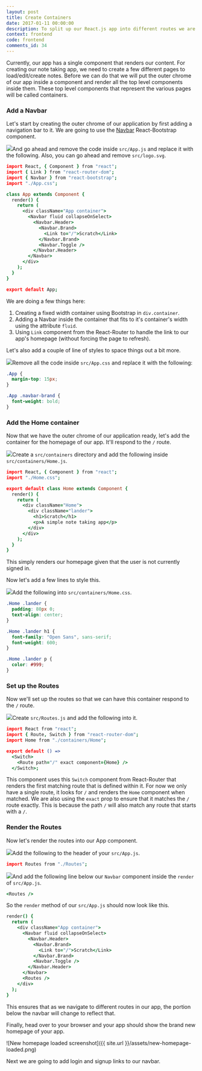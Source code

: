 ```yaml
---
layout: post
title: Create Containers
date: 2017-01-11 00:00:00
description: To split up our React.js app into different routes we are going to structure it using containers in React Router v4. We are also going to add the Navbar React-Bootstrap component to our App container.
context: frontend
code: frontend
comments_id: 34
---
```


Currently, our app has a single component that renders our content. For creating our note taking app, we need to create a few different pages to load/edit/create notes. Before we can do that we will put the outer chrome of our app inside a component and render all the top level components inside them. These top level components that represent the various pages will be called containers.

### Add a Navbar

Let's start by creating the outer chrome of our application by first adding a navigation bar to it. We are going to use the [Navbar](https://react-bootstrap.github.io/components.html#navbars) React-Bootstrap component.

<img class="code-marker" src="{{ site.url }}/assets/s.png" />And go ahead and remove the code inside `src/App.js` and replace it with the following. Also, you can go ahead and remove `src/logo.svg`.

``` coffee
import React, { Component } from "react";
import { Link } from "react-router-dom";
import { Navbar } from "react-bootstrap";
import "./App.css";

class App extends Component {
  render() {
    return (
      <div className="App container">
        <Navbar fluid collapseOnSelect>
          <Navbar.Header>
            <Navbar.Brand>
              <Link to="/">Scratch</Link>
            </Navbar.Brand>
            <Navbar.Toggle />
          </Navbar.Header>
        </Navbar>
      </div>
    );
  }
}

export default App;
```

We are doing a few things here:

1. Creating a fixed width container using Bootstrap in `div.container`.
2. Adding a Navbar inside the container that fits to it's container's width using the attribute `fluid`.
3. Using `Link` component from the React-Router to handle the link to our app's homepage (without forcing the page to refresh).

Let's also add a couple of line of styles to space things out a bit more.

<img class="code-marker" src="{{ site.url }}/assets/s.png" />Remove all the code inside `src/App.css` and replace it with the following:

``` css
.App {
  margin-top: 15px;
}

.App .navbar-brand {
  font-weight: bold;
}
```

### Add the Home container

Now that we have the outer chrome of our application ready, let's add the container for the homepage of our app.  It'll respond to the `/` route.

<img class="code-marker" src="{{ site.url }}/assets/s.png" />Create a `src/containers` directory and add the following inside `src/containers/Home.js`.

``` coffee
import React, { Component } from "react";
import "./Home.css";

export default class Home extends Component {
  render() {
    return (
      <div className="Home">
        <div className="lander">
          <h1>Scratch</h1>
          <p>A simple note taking app</p>
        </div>
      </div>
    );
  }
}
```

This simply renders our homepage given that the user is not currently signed in.

Now let's add a few lines to style this.

<img class="code-marker" src="{{ site.url }}/assets/s.png" />Add the following into `src/containers/Home.css`.

``` css
.Home .lander {
  padding: 80px 0;
  text-align: center;
}

.Home .lander h1 {
  font-family: "Open Sans", sans-serif;
  font-weight: 600;
}

.Home .lander p {
  color: #999;
}
```

### Set up the Routes

Now we'll set up the routes so that we can have this container respond to the `/` route.

<img class="code-marker" src="{{ site.url }}/assets/s.png" />Create `src/Routes.js` and add the following into it.

``` coffee
import React from "react";
import { Route, Switch } from "react-router-dom";
import Home from "./containers/Home";

export default () =>
  <Switch>
    <Route path="/" exact component={Home} />
  </Switch>;
```

This component uses this `Switch` component from React-Router that renders the first matching route that is defined within it. For now we only have a single route, it looks for `/` and renders the `Home` component when matched. We are also using the `exact` prop to ensure that it matches the `/` route exactly. This is because the path `/` will also match any route that starts with a `/`.

### Render the Routes

Now let's render the routes into our App component.

<img class="code-marker" src="{{ site.url }}/assets/s.png" />Add the following to the header of your `src/App.js`.

``` coffee
import Routes from "./Routes";
```

<img class="code-marker" src="{{ site.url }}/assets/s.png" />And add the following line below our `Navbar` component inside the `render` of `src/App.js`.

``` coffee
<Routes />
```

So the `render` method of our `src/App.js` should now look like this.

``` coffee
render() {
  return (
    <div className="App container">
      <Navbar fluid collapseOnSelect>
        <Navbar.Header>
          <Navbar.Brand>
            <Link to="/">Scratch</Link>
          </Navbar.Brand>
          <Navbar.Toggle />
        </Navbar.Header>
      </Navbar>
      <Routes />
    </div>
  );
}
```

This ensures that as we navigate to different routes in our app, the portion below the navbar will change to reflect that.

Finally, head over to your browser and your app should show the brand new homepage of your app.

![New homepage loaded screenshot]({{ site.url }}/assets/new-homepage-loaded.png)

Next we are going to add login and signup links to our navbar.
